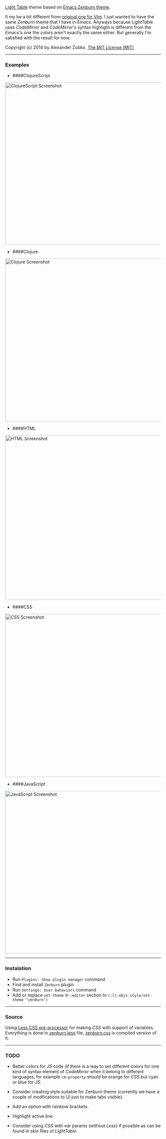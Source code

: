 
[Light Table](http://www.lighttable.com) theme based on [Emacs Zenburn theme](https://github.com/bbatsov/zenburn-emacs).

It my be a bit different from [original one for Vim](http://slinky.imukuppi.org/zenburnpage/). I just wanted to have the same _Zenburn_ theme that I have in _Emacs_. Anyways because _LightTable_ uses _CodeMirror_ and _CodeMirror_'s syntax highlight is different from the _Emacs_'s one the colors aren't exactly the same either. But generally I'm satisfied with the result for now. 

Copyright (c) 2014 by Alexander Zubko. [The MIT License (MIT)](LICENSE)

---

### Examples

- ####ClojureScript

<img src="https://github.com/wisenomad/zenburn-lighttable-theme/wiki/images/clojurescript.png" alt="ClojureScript Screenshot" width="524">

- ####Clojure

<img src="https://github.com/wisenomad/zenburn-lighttable-theme/wiki/images/clojure.png" alt="Clojure Screenshot" width="526">

- ####HTML

<img src="https://github.com/wisenomad/zenburn-lighttable-theme/wiki/images/html.png" alt="HTML Screenshot" width="532">

- ####CSS

<img src="https://github.com/wisenomad/zenburn-lighttable-theme/wiki/images/css.png" alt="CSS Screenshot" width="527">

- ####JavaScript

<img src="https://github.com/wisenomad/zenburn-lighttable-theme/wiki/images/javascript.png" alt="JavaScript Screenshot" width="525">

---

### Instalation

- Run `Plugins: Show plugin manager` command
- Find and install `Zenburn` plugin
- Run `Settings: User bahaviors` command
- Add or replace `set-theme` in `:editor` section to `(:lt.objs.style/set-theme "zenburn")`

---

### Source

Using [Less CSS pre-processor](http://lesscss.org) for making _CSS_ with support of variables. Everything is done in [zenburn.less](zenburn.less) file, [zenburn.css](zenburn.css) is compiled version of it.

---

### TODO

- Better colors for _JS_ code (if there is a way to set different colors for one kind of syntax element of _CodeMirror_ when it belong to different languages, for example `cm-property` should be orange for _CSS_ but cyan or blue for _JS_.

- Consider creating style suitable for Zenburn theme (currently we have a couple of modfications to UI just to make tabs visible).

- Add an option with rainbow brackets.

- Highlight active line.

- Consider using _CSS_ with _var_ params (without _Less_) if possible as can be found in skin files of _LightTable_.
